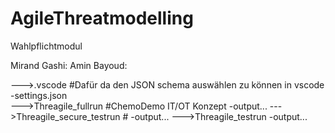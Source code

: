 # AgileThreatmodelling
Wahlpflichtmodul


Mirand Gashi:
Amin Bayoud:

--->.vscode                     #Dafür da den JSON schema auswählen zu können in vscode
    -settings.json              
--->Threagile_fullrun           #ChemoDemo IT/OT Konzept
    -output...
--->Threagile_secure_testrun    #
    -output...
--->Threagile_testrun
    -output...
